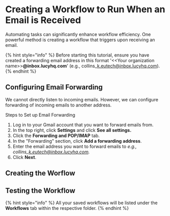 # Creating a Workflow to Run When an Email is Received

Automating tasks can significantly enhance workflow efficiency. One powerful method is creating a workflow that triggers upon receiving an email.

{% hint style="info" %}
Before starting this tutorial, ensure you have created a forwarding email address  in this format '<\<Your organization name>>**@inbox.lucyhq.com**' (e.g., collins\_k.eutech@inbox.lucyhq.com).
{% endhint %}



## Configuring Email Forwarding

We cannot directly listen to incoming emails. However, we can configure forwarding of incoming emails to another address.

Steps to Set up Email Forwarding

1. Log in to your Gmail account that you want to forward emails from.
2. In the top right, click **Settings** and click **See all settings.**
3. Click the **Forwarding and POP/IMAP** tab.
4. In the "Forwarding" section, click **Add a forwarding address**.
5. Enter the email address you want to forward emails to _e.g., collins\_k.eutech@inbox.lucyhq.com._
6. Click **Next**.

## Creating the Worflow



## Testing the Workflow









{% hint style="info" %}
All your saved workflows will be listed under the **Workflows** tab within the respective folder.
{% endhint %}
